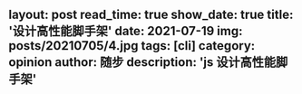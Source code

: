 layout: post
read_time: true
show_date: true
title: '设计高性能脚手架'
date: 2021-07-19
img: posts/20210705/4.jpg
tags: [cli]
category: opinion
author: 随步
description: 'js 设计高性能脚手架'
---